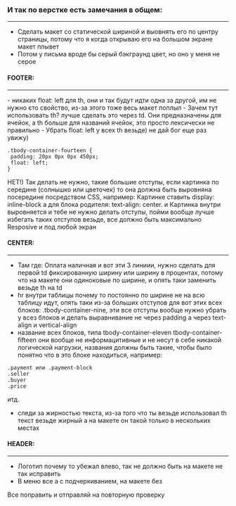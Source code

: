 ### И так по верстке есть замечания в общем:
<hr/>

- Сделать макет со статической шириной и выовнять его по центру страницы, потому что я когда открываю его на большом экране макет плывет
- Потом у письма вроде бы серый бэкграунд цвет, но оно у меня не серое

#### FOOTER:
<hr/>
- никаких float: left для th, они и так будут идти одна за другой, им не нужно єто свойство, из-за этого тоже весь макет поплыл
- Зачем тут использовать th? лучше сделать это через td. Они предназначены для ячейок, а th больше для названий ячейок, это просто лексически не правильно
- Убрать float: left у всех th везьде) не дай бог еще раз увижу)

```
.tbody-container-fourteen {
 padding: 20px 0px 0px 450px;
 float: left;
}
```

НЕТ!) Так делать не нужно, такие большие отступы, если картинка по середине (солнышко или цветочек) то она должна быть выровняна посередине посредством CSS, например:
Картинке ставить display: inline-block а для блока родителя: text-align: center. и Картинка внутри выровняется и тебе не нужно делать отступы, пойми вообще лучше избегать таких отступов везьде, все должно быть максимально Resposive и под любой экран

#### CENTER:
<hr/>

- Там где: Оплата наличная и вот эти 3 линиии, нужно сделать для первой td фиксированную ширину или ширину в процентах, потому что на макете они одиноковые по ширине, и опять таки заменить везьде th на td
- hr внутри таблицы почему то постоянно по ширине не на всю таблицу идут, опять таки из-за больших отступов для вот этих всех блоков: .tbody-container-nine, эти все отступы вообще нужно убрать у всез блоков и делать выравнивание не через padding а через text-align и vertical-align
- название всех блоков, типа tbody-container-eleven tbody-container-fifteen они вообще не информацитивные и не несут в себе никакой логической нагрузки, названия должны быть такие, чтобы было понятно что в это блоке находиться, например:

```
.payment или .payment-block 
.seller
.buyer
.price 
```
итд.
- следи за жирностью текста, из-за того что ты везьде использовал th текст везьде жирный а на макете он такой только в нескольких местах

#### HEADER:
<hr/>

- Логотип почему то убежал влево, так не должно быть на макете не так исправить 
- В меню все a с подчеркиванием, на макете без

Все поправить и отправляй на повторную проверку
